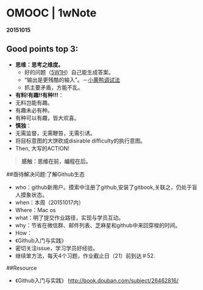 # OMOOC | 1wNote 
**20151015**


## Good points top 3:

- **思维：思考之维度。**
  - 好的问题（[5W1H](http://wiki.woodpecker.org.cn/moin/5W1H)）自己能生成答案。
  - “输出是更残酷的输入”。－[小黄鸭调试法](http://baike.baidu.com/link?url=8e-W8p3FkKotgQ0dE6JwRDYPBgkfDfBLgYD9G_Eh-knPzd3PHVeqzvXoFjCWSGtwabQNfZ69o5J6oQkriPmzvyCW8MROlqSILFdIpoHgUHdOXd004VCmH3JmL_5nD3qLgnmFhW0cxoqOhNOH0SsuiK)
  - 抓主要矛盾，方能不乱。
- **有料!有趣!!有种!!!**：
 - 无料岂能有趣。
 - 有趣未必有种。
 - 有种可以有趣，皆大欢喜。
- **慎独**：
 - 无需监督，无需鞭笞，无需引诱。
 - 将目标意图的大饼砍成disirable difficulty的执行意图。
 - Then, 大写的ACTION!

> **感触：思维在前，编程在后。**

##亟待解决问题:了解Github生态
- who：github新用户。摸索中注册了github,安装了gitbook,关联之，仍处于盲人摸象状态。
- when：本周（20151017内）
- Where：Mac os
- what：明了提交作业路径，实现与学员互动。
- why：节省在微信群、邮件列表、芝麻星和github中来回穿梭的时间。
- How：
 - 《Github入门与实践》
 - 密切关注issue，学习学员好经验。
 - 继续笨方法，每天4个习题，作业截止日（21）前到达＃52.



##Resource
- 《Github入门与实践》 http://book.douban.com/subject/26462816/
